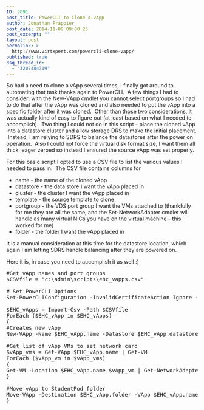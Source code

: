 ```yaml
---
ID: 2891
post_title: PowerCLI to Clone a vApp
author: Jonathan Frappier
post_date: 2014-11-09 09:00:23
post_excerpt: ""
layout: post
permalink: >
  http://www.virtxpert.com/powercli-clone-vapp/
published: true
dsq_thread_id:
  - "3207484319"
---
```

So had a need to clone a vApp several times, I finally got around to automating that task thanks again to PowerCLI.  A few things I had to consider; with the New-VApp cmdlet you cannot select portgroups so I had to do that after the vApp was cloned and also needed to put the vApp into a specific folder after it was cloned.  Other than those two considerations, it was actually kind of easy to figure out (at least based on what I needed to accomplish).  Two thing I could not do in this script - place the cloned vApp into a datastore cluster and allow storage DRS to make the initial placement.  Instead, I am relying to SDRS to balance the datastores after the power on operation.  Also I could not force the virtual disk format size, I want them all thick, eager zeroed so instead I ensured the source vApp was set properly.

For this basic script I opted to use a CSV file to list the various values I needed to pass in.  The CSV file contains columns for
<ul>
	<li>name - the name of the cloned vApp</li>
	<li>datastore - the data store I want the vApp placed in</li>
	<li>cluster - the cluster I want the vApp placed in</li>
	<li>template - the source template to clone</li>
	<li>portgroup - the VDS port group I want the VMs attached to (thankfully for me they are all the same, and the Set-NetworkAdapter cmdlet will handle as many virtual NICs you have on the virtual machine - this worked for me)</li>
	<li>folder - the folder I want the vApp placed in</li>
</ul>
It is a manual consideration at this time for the datastore location, which again I am letting SDRS handle balancing after they are powered on.

Here it is, in case you need to accomplish it as well :)
<pre>#Get vApp names and port groups
$CSVfile = "c:\admin\scripts\ehc_vapps.csv"

# Set PowerCLI Options
Set-PowerCLIConfiguration -InvalidCertificateAction Ignore -Confirm:$false | Out-Null

$EHC_vApps = Import-Csv -Path $CSVfile
ForEach ($EHC_vApp in $EHC_vApps)
{
#Creates new vApp
New-VApp -Name $EHC_vApp.name -Datastore $EHC_vApp.datastore -Location $EHC_vApp.cluster -VApp $EHC_vApp.template

#Get list of vApp VMs to set network card
$vApp_vms = Get-VApp $EHC_vApp.name | Get-VM
ForEach ($vApp_vm in $vApp_vms)
{
Get-VM -Location $EHC_vApp.name $vApp_vm | Get-NetworkAdapter | Set-NetworkAdapter -Portgroup $EHC_vApp.portgroup -Confirm:$false
}

#Move vApp to StudentPod folder
Move-VApp -Destination $EHC_vApp.folder -VApp $EHC_vApp.name
}
</pre>